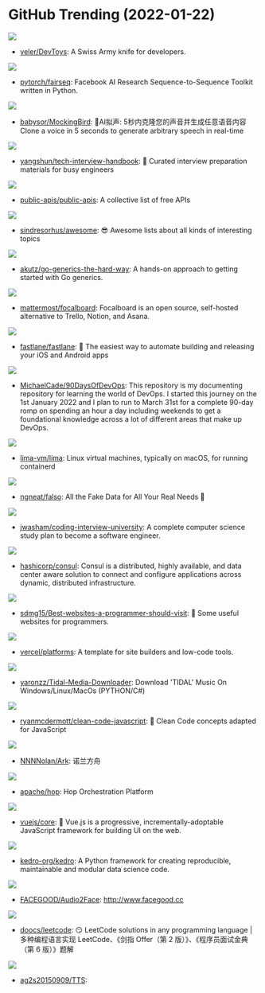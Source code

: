 # GitHub Trending (2022-01-22)

![](https://img.shields.io/badge/C%23-New%20504-green?style=flat-square&logo=appveyor)
- [veler/DevToys](https://github.com/veler/DevToys): A Swiss Army knife for developers.

![](https://img.shields.io/badge/Python-New%20100-green?style=flat-square&logo=appveyor)
- [pytorch/fairseq](https://github.com/pytorch/fairseq): Facebook AI Research Sequence-to-Sequence Toolkit written in Python.

![](https://img.shields.io/badge/JavaScript-New%20127-green?style=flat-square&logo=appveyor)
- [babysor/MockingBird](https://github.com/babysor/MockingBird): 🚀AI拟声: 5秒内克隆您的声音并生成任意语音内容 Clone a voice in 5 seconds to generate arbitrary speech in real-time

![](https://img.shields.io/badge/JavaScript-New%20300-green?style=flat-square&logo=appveyor)
- [yangshun/tech-interview-handbook](https://github.com/yangshun/tech-interview-handbook): 💯 Curated interview preparation materials for busy engineers

![](https://img.shields.io/badge/Python-New%20422-green?style=flat-square&logo=appveyor)
- [public-apis/public-apis](https://github.com/public-apis/public-apis): A collective list of free APIs

![](https://img.shields.io/badge/none-New%20275-green?style=flat-square&logo=appveyor)
- [sindresorhus/awesome](https://github.com/sindresorhus/awesome): 😎 Awesome lists about all kinds of interesting topics

![](https://img.shields.io/badge/Go-New%2085-green?style=flat-square&logo=appveyor)
- [akutz/go-generics-the-hard-way](https://github.com/akutz/go-generics-the-hard-way): A hands-on approach to getting started with Go generics.

![](https://img.shields.io/badge/TypeScript-New%20109-green?style=flat-square&logo=appveyor)
- [mattermost/focalboard](https://github.com/mattermost/focalboard): Focalboard is an open source, self-hosted alternative to Trello, Notion, and Asana.

![](https://img.shields.io/badge/Ruby-New%20118-green?style=flat-square&logo=appveyor)
- [fastlane/fastlane](https://github.com/fastlane/fastlane): 🚀 The easiest way to automate building and releasing your iOS and Android apps

![](https://img.shields.io/badge/Go-New%20186-green?style=flat-square&logo=appveyor)
- [MichaelCade/90DaysOfDevOps](https://github.com/MichaelCade/90DaysOfDevOps): This repository is my documenting repository for learning the world of DevOps. I started this journey on the 1st January 2022 and I plan to run to March 31st for a complete 90-day romp on spending an hour a day including weekends to get a foundational knowledge across a lot of different areas that make up DevOps.

![](https://img.shields.io/badge/Go-New%2085-green?style=flat-square&logo=appveyor)
- [lima-vm/lima](https://github.com/lima-vm/lima): Linux virtual machines, typically on macOS, for running containerd

![](https://img.shields.io/badge/TypeScript-New%20141-green?style=flat-square&logo=appveyor)
- [ngneat/falso](https://github.com/ngneat/falso): All the Fake Data for All Your Real Needs 🙂

![](https://img.shields.io/badge/none-New%20237-green?style=flat-square&logo=appveyor)
- [jwasham/coding-interview-university](https://github.com/jwasham/coding-interview-university): A complete computer science study plan to become a software engineer.

![](https://img.shields.io/badge/Go-New%2088-green?style=flat-square&logo=appveyor)
- [hashicorp/consul](https://github.com/hashicorp/consul): Consul is a distributed, highly available, and data center aware solution to connect and configure applications across dynamic, distributed infrastructure.

![](https://img.shields.io/badge/none-New%2051-green?style=flat-square&logo=appveyor)
- [sdmg15/Best-websites-a-programmer-should-visit](https://github.com/sdmg15/Best-websites-a-programmer-should-visit): 🔗 Some useful websites for programmers.

![](https://img.shields.io/badge/JavaScript-New%20209-green?style=flat-square&logo=appveyor)
- [vercel/platforms](https://github.com/vercel/platforms): A template for site builders and low-code tools.

![](https://img.shields.io/badge/Python-New%2011-green?style=flat-square&logo=appveyor)
- [yaronzz/Tidal-Media-Downloader](https://github.com/yaronzz/Tidal-Media-Downloader): Download 'TIDAL' Music On Windows/Linux/MacOs (PYTHON/C#)

![](https://img.shields.io/badge/JavaScript-New%20153-green?style=flat-square&logo=appveyor)
- [ryanmcdermott/clean-code-javascript](https://github.com/ryanmcdermott/clean-code-javascript): 🛁 Clean Code concepts adapted for JavaScript

![](https://img.shields.io/badge/HTML-New%2027-green?style=flat-square&logo=appveyor)
- [NNNNolan/Ark](https://github.com/NNNNolan/Ark): 诺兰方舟

![](https://img.shields.io/badge/Java-New%2013-green?style=flat-square&logo=appveyor)
- [apache/hop](https://github.com/apache/hop): Hop Orchestration Platform

![](https://img.shields.io/badge/TypeScript-New%2032-green?style=flat-square&logo=appveyor)
- [vuejs/core](https://github.com/vuejs/core): 🖖 Vue.js is a progressive, incrementally-adoptable JavaScript framework for building UI on the web.

![](https://img.shields.io/badge/Python-New%2092-green?style=flat-square&logo=appveyor)
- [kedro-org/kedro](https://github.com/kedro-org/kedro): A Python framework for creating reproducible, maintainable and modular data science code.

![](https://img.shields.io/badge/Python-New%2024-green?style=flat-square&logo=appveyor)
- [FACEGOOD/Audio2Face](https://github.com/FACEGOOD/Audio2Face): http://www.facegood.cc

![](https://img.shields.io/badge/Java-New%2028-green?style=flat-square&logo=appveyor)
- [doocs/leetcode](https://github.com/doocs/leetcode): 😏 LeetCode solutions in any programming language | 多种编程语言实现 LeetCode、《剑指 Offer（第 2 版）》、《程序员面试金典（第 6 版）》题解

![](https://img.shields.io/badge/Java-New%2017-green?style=flat-square&logo=appveyor)
- [ag2s20150909/TTS](https://github.com/ag2s20150909/TTS): 

